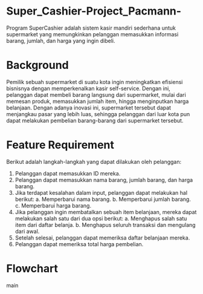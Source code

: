 # Super_Cashier-Project_Pacmann-

Program SuperCashier adalah sistem kasir mandiri sederhana untuk supermarket yang memungkinkan pelanggan memasukkan informasi barang, jumlah, dan harga yang ingin dibeli.

# Background
Pemilik sebuah supermarket di suatu kota ingin meningkatkan efisiensi bisnisnya dengan memperkenalkan kasir self-service. Dengan ini, pelanggan dapat membeli barang langsung dari supermarket, mulai dari memesan produk, memasukkan jumlah item, hingga menginputkan harga belanjaan. Dengan adanya inovasi ini, supermarket tersebut dapat menjangkau pasar yang lebih luas, sehingga pelanggan dari luar kota pun dapat melakukan pembelian barang-barang dari supermarket tersebut.

# Feature Requirement
Berikut adalah langkah-langkah yang dapat dilakukan oleh pelanggan:

1. Pelanggan dapat memasukkan ID mereka.
2. Pelanggan dapat memasukkan nama barang, jumlah barang, dan harga barang.
3. Jika terdapat kesalahan dalam input, pelanggan dapat melakukan hal berikut:
   a. Memperbarui nama barang.
   b. Memperbarui jumlah barang.
   c. Memperbarui harga barang.
4. Jika pelanggan ingin membatalkan sebuah item belanjaan, mereka dapat melakukan salah satu dari dua opsi berikut:
   a. Menghapus salah satu item dari daftar belanja.
   b. Menghapus seluruh transaksi dan mengulang dari awal.
5. Setelah selesai, pelanggan dapat memeriksa daftar belanjaan mereka.
6. Pelanggan dapat memeriksa total harga pembelian.

# Flowchart
main











